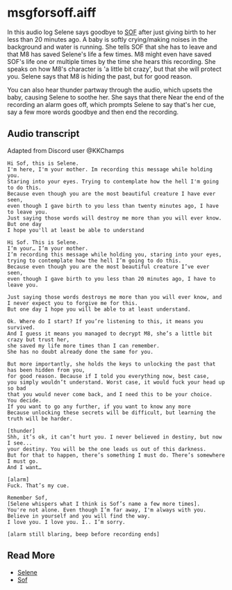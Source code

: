 # msgforsoff.aiff

In this audio log Selene says goodbye to [SOF](../sof.md) after just giving birth to her less 
than 20 minutes ago. A baby is softly crying/making noises in the background and water is running. 
She tells SOF that she has to leave and that M8 has saved Selene's life a few times. 
M8 might even have saved SOF's life one or multiple times by the time she hears this recording. 
She speaks on how M8's character is 'a little bit crazy', but that she will protect you. 
Selene says that M8 is hiding the past, but for good reason. 

You can also hear thunder partway through the audio, which upsets the baby, causing Selene to soothe 
her. She says that there  Near the end of the recording an alarm goes off, which prompts Selene to say that's her cue, 
say a few more words goodbye and then end the recording.

## Audio transcript 

Adapted from Discord user @KKChamps

```
Hi Sof, this is Selene.
I'm here, I'm your mother. Im recording this message while holding you.
Staring into your eyes. Trying to contemplate how the hell I'm going to do this. 
Because even though you are the most beautiful creature I have ever seen, 
even though I gave birth to you less than twenty minutes ago, I have to leave you. 
Just saying those words will destroy me more than you will ever know. But one day 
I hope you'll at least be able to understand

Hi Sof. This is Selene. 
I’m your… I’m your mother. 
I’m recording this message while holding you, staring into your eyes, 
trying to contemplate how the hell I’m going to do this. 
Because even though you are the most beautiful creature I’ve ever seen, 
even though I gave birth to you less than 20 minutes ago, I have to leave you.

Just saying those words destroys me more than you will ever know, and 
I never expect you to forgive me for this. 
But one day I hope you will be able to at least understand. 

Ok. Where do I start? If you’re listening to this, it means you survived. 
And I guess it means you managed to decrypt M8, she’s a little bit crazy but trust her, 
she saved my life more times than I can remember. 
She has no doubt already done the same for you. 

But more importantly, she holds the keys to unlocking the past that has been hidden from you, 
for good reason. Because if I told you everything now, best case, 
you simply wouldn’t understand. Worst case, it would fuck your head up so bad 
that you would never come back, and I need this to be your choice. 
You decide. 
If you want to go any further, if you want to know any more
Because unlocking these secrets will be difficult, but learning the truth will be harder. 

[thunder]
Shh, it’s ok, it can’t hurt you. I never believed in destiny, but now I see... 
your destiny. You will be the one leads us out of this darkness. 
But for that to happen, there’s something I must do. There’s somewhere I must go. 
And I want… 

[alarm]
Fuck. That’s my cue. 

Remember Sof, 
[Selene whispers what I think is Sof’s name a few more times]. 
You're not alone. Even though I’m far away, I'm always with you.
Believe in yourself and you will find the way.
I love you. I love you. I.. I’m sorry.

[alarm still blaring, beep before recording ends]
```

## Read More

- [Selene](../characters/selene.md)
- [Sof](../characters/sof.md)